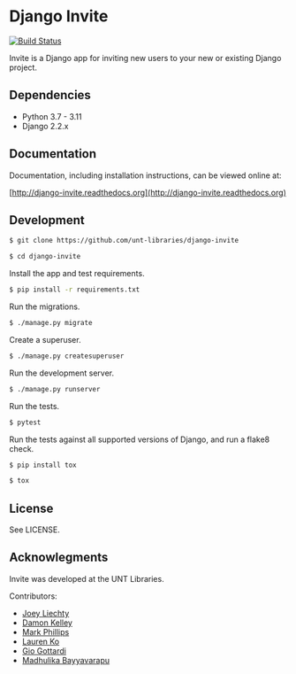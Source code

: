 # Django Invite  

[![Build Status](https://github.com/unt-libraries/django-invite/actions/workflows/test.yml/badge.svg?branch=master)](https://github.com/unt-libraries/django-invite/actions)

Invite is a Django app for inviting new users to your new or existing Django project.

## Dependencies

* Python 3.7 - 3.11
* Django 2.2.x

## Documentation

Documentation, including installation instructions, can be viewed online at:

[http://django-invite.readthedocs.org](http://django-invite.readthedocs.org)

## Development

```sh
$ git clone https://github.com/unt-libraries/django-invite

$ cd django-invite
```

Install the app and test requirements.
```sh
$ pip install -r requirements.txt
```

Run the migrations.
```sh
$ ./manage.py migrate
```

Create a superuser.
```sh
$ ./manage.py createsuperuser
```

Run the development server.
```sh
$ ./manage.py runserver
```

Run the tests.
```sh
$ pytest
```

Run the tests against all supported versions of Django, and run a flake8 check.
```sh
$ pip install tox

$ tox
```

## License

See LICENSE.

## Acknowlegments

Invite was developed at the UNT Libraries.

Contributors:

- [Joey Liechty](http://github.com/yeahdef)
- [Damon Kelley](http://github.com/damonkelley)
- [Mark Phillips](http://github.com/vphill)
- [Lauren Ko](http://github.com/ldko)
- [Gio Gottardi](http://github.com/somexpert)
- [Madhulika Bayyavarapu](http://github.com/madhulika95b)
